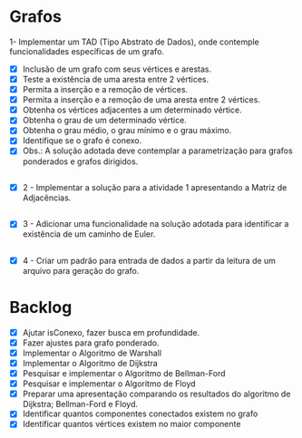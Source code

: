 # Grafos
1- Implementar um TAD (Tipo Abstrato de Dados), onde contemple funcionalidades específicas de um grafo.

* [x] Inclusão de um grafo com seus vértices e arestas.
* [x] Teste a existência de uma aresta entre 2 vértices.
* [x] Permita a inserção e a remoção de vértices.
* [x] Permita a inserção e a remoção de uma aresta entre 2 vértices.
* [x] Obtenha os vértices adjacentes a um determinado vértice.
* [x] Obtenha o grau de um determinado vértice.
* [x] Obtenha o grau médio, o grau mínimo e o grau máximo.
* [x] Identifique se o grafo é conexo.
* [x] Obs.: A solução adotada deve contemplar a parametrização para grafos ponderados e grafos dirigidos.

##
* [X] 2 - Implementar a solução para a atividade 1 apresentando a Matriz de Adjacências.
##
* [X] 3 - Adicionar uma funcionalidade na solução adotada para identificar a existência de um caminho de Euler.
##
* [x] 4 - Criar um padrão para entrada de dados a partir da leitura de um arquivo para geração do grafo.

# Backlog
* [x] Ajutar isConexo, fazer busca em profundidade.
* [x] Fazer ajustes para grafo ponderado.
* [x] Implementar o Algoritmo de Warshall
* [x] Implementar o Algoritmo de Dijkstra
* [x] Pesquisar e implementar o Algoritmo de Bellman-Ford
* [x] Pesquisar e implementar o Algoritmo de Floyd
* [x] Preparar uma apresentação comparando os resultados do algoritmo de Dijkstra; Bellman-Ford e Floyd.
* [x] Identificar quantos componentes conectados existem no grafo
* [x] Identificar quantos vértices existem no maior componente
